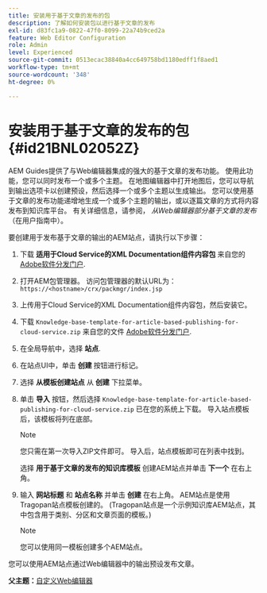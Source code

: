 ```yaml
---
title: 安装用于基于文章的发布的包
description: 了解如何安装包以进行基于文章的发布
exl-id: d83fc1a9-0822-47f0-8099-22a74b9ced2a
feature: Web Editor Configuration
role: Admin
level: Experienced
source-git-commit: 0513ecac38840a4cc649758bd1180edff1f8aed1
workflow-type: tm+mt
source-wordcount: '348'
ht-degree: 0%

---
```


# 安装用于基于文章的发布的包 {#id21BNL02052Z}

AEM Guides提供了与Web编辑器集成的强大的基于文章的发布功能。 使用此功能，您可以同时发布一个或多个主题。 在地图编辑器中打开地图后，您可以导航到输出选项卡以创建预设，然后选择一个或多个主题以生成输出。 您可以使用基于文章的发布功能递增地生成一个或多个主题的输出，或以逐篇文章的方式将内容发布到知识库平台。 有关详细信息，请参阅， *从Web编辑器部分基于文章的发布* （在用户指南中）。

要创建用于发布基于文章的输出的AEM站点，请执行以下步骤：

1. 下载 **适用于Cloud Service的XML Documentation组件内容包** 来自您的 [Adobe软件分发门户](https://experience.adobe.com/#/downloads/content/software-distribution/en/general.html).
1. 打开AEM包管理器。 访问包管理器的默认URL为： `https://<hostname>/crx/packmgr/index.jsp`
1. 上传用于Cloud Service的XML Documentation组件内容包，然后安装它。
1. 下载 `Knowledge-base-template-for-article-based-publishing-for-cloud-service.zip` 来自您的文件 [Adobe软件分发门户](https://experience.adobe.com/#/downloads/content/software-distribution/en/general.html).
1. 在全局导航中，选择 **站点**.
1. 在站点UI中，单击 **创建** 按钮进行标记。
1. 选择 **从模板创建站点** 从 **创建** 下拉菜单。
1. 单击 **导入** 按钮，然后选择 `Knowledge-base-template-for-article-based-publishing-for-cloud-service.zip` 已在您的系统上下载。 导入站点模板后，该模板将列在底部。

   >[!NOTE]
   >
   > 您只需在第一次导入ZIP文件即可。 导入后，站点模板即可在列表中找到。

   选择 **用于基于文章的发布的知识库模板** 创建AEM站点并单击 **下一个** 在右上角。

1. 输入 **网站标题** 和 **站点名称** 并单击 **创建** 在右上角。 AEM站点是使用Tragopan站点模板创建的。 \(Tragopan站点是一个示例知识库AEM站点，其中包含用于类别、分区和文章页面的模板。\)

   >[!NOTE]
   >
   > 您可以使用同一模板创建多个AEM站点。


您可以使用AEM站点通过Web编辑器中的输出预设发布文章。

**父主题：**[&#x200B;自定义Web编辑器](conf-web-editor.md)
